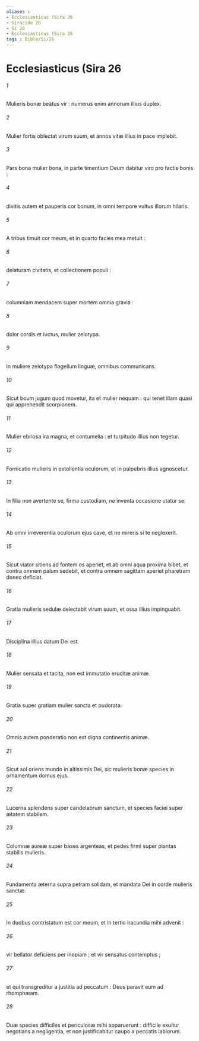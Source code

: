 ```yaml
---
aliases : 
- Ecclesiasticus (Sira 26
- Siracide 26
- Si 26
- Ecclesiasticus (Sira 26
tags : Bible/Si/26
---
```


# Ecclesiasticus (Sira 26

###### 1
Mulieris bonæ beatus vir : numerus enim annorum illius duplex.
###### 2
Mulier fortis oblectat virum suum, et annos vitæ illius in pace implebit.
###### 3
Pars bona mulier bona, in parte timentium Deum dabitur viro pro factis bonis :
###### 4
divitis autem et pauperis cor bonum, in omni tempore vultus illorum hilaris.
###### 5
A tribus timuit cor meum, et in quarto facies mea metuit :
###### 6
delaturam civitatis, et collectionem populi :
###### 7
columniam mendacem super mortem omnia gravia :
###### 8
dolor cordis et luctus, mulier zelotypa.
###### 9
In muliere zelotypa flagellum linguæ, omnibus communicans.
###### 10
Sicut boum jugum quod movetur, ita et mulier nequam : qui tenet illam quasi qui apprehendit scorpionem.
###### 11
Mulier ebriosa ira magna, et contumelia : et turpitudo illius non tegetur.
###### 12
Fornicatio mulieris in extollentia oculorum, et in palpebris illius agnoscetur.
###### 13
In filia non avertente se, firma custodiam, ne inventa occasione utatur se.
###### 14
Ab omni irreverentia oculorum ejus cave, et ne mireris si te neglexerit.
###### 15
Sicut viator sitiens ad fontem os aperiet, et ab omni aqua proxima bibet, et contra omnem palum sedebit, et contra omnem sagittam aperiet pharetram donec deficiat.
###### 16
Gratia mulieris sedulæ delectabit virum suum, et ossa illius impinguabit.
###### 17
Disciplina illius datum Dei est.
###### 18
Mulier sensata et tacita, non est immutatio eruditæ animæ.
###### 19
Gratia super gratiam mulier sancta et pudorata.
###### 20
Omnis autem ponderatio non est digna continentis animæ.
###### 21
Sicut sol oriens mundo in altissimis Dei, sic mulieris bonæ species in ornamentum domus ejus.
###### 22
Lucerna splendens super candelabrum sanctum, et species faciei super ætatem stabilem.
###### 23
Columnæ aureæ super bases argenteas, et pedes firmi super plantas stabilis mulieris.
###### 24
Fundamenta æterna supra petram solidam, et mandata Dei in corde mulieris sanctæ.
###### 25
In duobus contristatum est cor meum, et in tertio iracundia mihi advenit :
###### 26
vir bellator deficiens per inopiam ; et vir sensatus contemptus ;
###### 27
et qui transgreditur a justitia ad peccatum : Deus paravit eum ad rhomphæam.
###### 28
Duæ species difficiles et periculosæ mihi apparuerunt : difficile exuitur negotians a negligentia, et non justificabitur caupo a peccatis labiorum.
